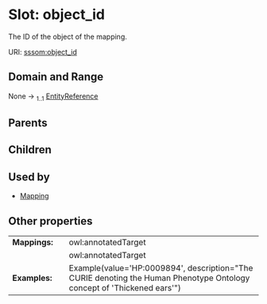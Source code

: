 
# Slot: object_id


The ID of the object of the mapping.

URI: [sssom:object_id](https://w3id.org/sssom/object_id)


## Domain and Range

None &#8594;  <sub>1..1</sub> [EntityReference](types/EntityReference.md)

## Parents


## Children


## Used by

 * [Mapping](Mapping.md)

## Other properties

|  |  |  |
| --- | --- | --- |
| **Mappings:** | | owl:annotatedTarget |
|  | | owl:annotatedTarget |
| **Examples:** | | Example(value='HP:0009894', description="The CURIE denoting the Human Phenotype Ontology concept of 'Thickened ears'") |

